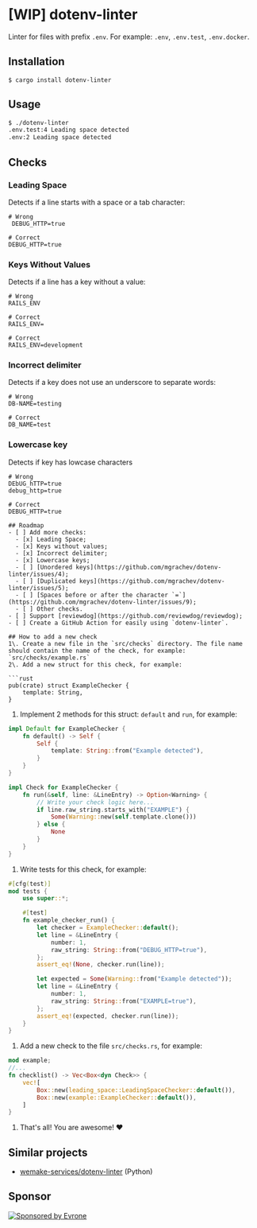 # [WIP] dotenv-linter

Linter for files with prefix `.env`. For example: `.env`, `.env.test`, `.env.docker`.

## Installation

`$ cargo install dotenv-linter`

## Usage

```bash
$ ./dotenv-linter
.env.test:4 Leading space detected
.env:2 Leading space detected
```

## Checks

### Leading Space

Detects if a line starts with a space or a tab character:
```env
# Wrong
 DEBUG_HTTP=true

# Correct
DEBUG_HTTP=true
```

### Keys Without Values

Detects if a line has a key without a value:
```env
# Wrong
RAILS_ENV

# Correct
RAILS_ENV=

# Correct
RAILS_ENV=development
```

### Incorrect delimiter

Detects if a key does not use an underscore to separate words:
```env
# Wrong
DB-NAME=testing

# Correct
DB_NAME=test
```

### Lowercase key

Detects if key has lowcase characters

````env
# Wrong
DEbUG_hTTP=true
debug_http=true

# Correct
DEBUG_HTTP=true

## Roadmap
- [ ] Add more checks:
  - [x] Leading Space;
  - [x] Keys without values;
  - [x] Incorrect delimiter;
  - [x] Lowercase keys;
  - [ ] [Unordered keys](https://github.com/mgrachev/dotenv-linter/issues/4);
  - [ ] [Duplicated keys](https://github.com/mgrachev/dotenv-linter/issues/5);
  - [ ] [Spaces before or after the character `=`](https://github.com/mgrachev/dotenv-linter/issues/9);
  - [ ] Other checks.
- [ ] Support [reviewdog](https://github.com/reviewdog/reviewdog);
- [ ] Create a GitHub Action for easily using `dotenv-linter`.

## How to add a new check
1\. Create a new file in the `src/checks` directory. The file name should contain the name of the check, for example: `src/checks/example.rs`
2\. Add a new struct for this check, for example:

```rust
pub(crate) struct ExampleChecker {
    template: String,
}
````

1. Implement 2 methods for this struct: `default` and `run`, for example:

```rust
impl Default for ExampleChecker {
    fn default() -> Self {
        Self {
            template: String::from("Example detected"),
        }
    }
}

impl Check for ExampleChecker {
    fn run(&self, line: &LineEntry) -> Option<Warning> {
        // Write your check logic here...
        if line.raw_string.starts_with("EXAMPLE") {
            Some(Warning::new(self.template.clone()))
        } else {
            None
        }
    }
}
```

1. Write tests for this check, for example:

```rust
#[cfg(test)]
mod tests {
    use super::*;

    #[test]
    fn example_checker_run() {
        let checker = ExampleChecker::default();
        let line = &LineEntry {
            number: 1,
            raw_string: String::from("DEBUG_HTTP=true"),
        };
        assert_eq!(None, checker.run(line));

        let expected = Some(Warning::from("Example detected"));
        let line = &LineEntry {
            number: 1,
            raw_string: String::from("EXAMPLE=true"),
        };
        assert_eq!(expected, checker.run(line));
    }
}
```

1. Add a new check to the file `src/checks.rs`, for example:

```rust
mod example;
//...
fn checklist() -> Vec<Box<dyn Check>> {
    vec![
        Box::new(leading_space::LeadingSpaceChecker::default()),
        Box::new(example::ExampleChecker::default()),
    ]
}
```

1. That's all! You are awesome! ❤️

## Similar projects

- [wemake-services/dotenv-linter](https://github.com/wemake-services/dotenv-linter) (Python)

## Sponsor

[![Sponsored by Evrone](https://www.mgrachev.com/assets/static/evrone-sponsored-300.png)](https://evrone.com/?utm_source=dotenv-linter)
